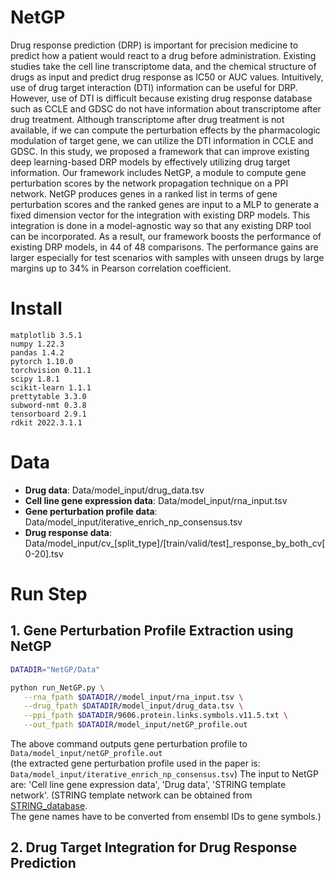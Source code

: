 # NetGP
Drug response prediction (DRP) is important for precision medicine to predict how a patient would react to a drug before administration. Existing studies take the cell line transcriptome data, and the chemical structure of drugs as input and predict drug response as IC50 or AUC values. Intuitively, use of drug target interaction (DTI) information can be useful for DRP. However, use of DTI is difficult because existing drug response database such as CCLE and GDSC do not have information about transcriptome after drug treatment. Although transcriptome after drug treatment is not available, if we can compute the perturbation effects by the pharmacologic modulation of target gene, we can utilize the DTI information in CCLE and GDSC. In this study, we proposed a framework that can improve existing deep learning-based DRP models by effectively utilizing drug target information. Our framework includes NetGP, a module to compute gene perturbation scores by the network propagation technique on a PPI network. NetGP produces genes in a ranked list in terms of gene perturbation scores and the ranked genes are input to a MLP to generate a fixed dimension vector for the integration with existing DRP models. This integration is done in a model-agnostic way so that any existing DRP tool can be incorporated. As a result, our framework boosts the performance of existing DRP models, in 44 of 48 comparisons. The performance gains are larger especially for test scenarios with samples with unseen drugs by large margins up to 34% in Pearson correlation coefficient.

# Install
```
matplotlib 3.5.1  
numpy 1.22.3  
pandas 1.4.2  
pytorch 1.10.0  
torchvision 0.11.1  
scipy 1.8.1  
scikit-learn 1.1.1  
prettytable 3.3.0  
subword-nmt 0.3.8  
tensorboard 2.9.1  
rdkit 2022.3.1.1  
```

# Data
 * __Drug data__: Data/model_input/drug_data.tsv
 * __Cell line gene expression data__: Data/model_input/rna_input.tsv
 * __Gene perturbation profile data__: Data/model_input/iterative_enrich_np_consensus.tsv
 * __Drug response data__: Data/model_input/cv_[split_type]/[train/valid/test]_response_by_both_cv[0-20].tsv
 
 # Run Step
 ## 1. Gene Perturbation Profile Extraction using NetGP
 
 ```bash
 DATADIR="NetGP/Data"
 
 python run_NetGP.py \
    --rna_fpath $DATADIR//model_input/rna_input.tsv \
    --drug_fpath $DATADIR/model_input/drug_data.tsv \
    --ppi_fpath $DATADIR/9606.protein.links.symbols.v11.5.txt \
    --out_fpath $DATADIR/model_input/netGP_profile.out
```
The above command outputs gene perturbation profile to `Data/model_input/netGP_profile.out`  
(the extracted gene perturbation profile used in the paper is: `Data/model_input/iterative_enrich_np_consensus.tsv`)
The input to NetGP are: 'Cell line gene expression data', 'Drug data', 'STRING template network'.
(STRING template network can be obtained from [STRING_database](https://string-db.org/cgi/download?sessionId=bJ9NZpNP7Bn4&species_text=Homo+sapiens).  
The gene names have to be converted from ensembl IDs to gene symbols.)

 
 ## 2. Drug Target Integration for Drug Response Prediction
 
 
 
 
